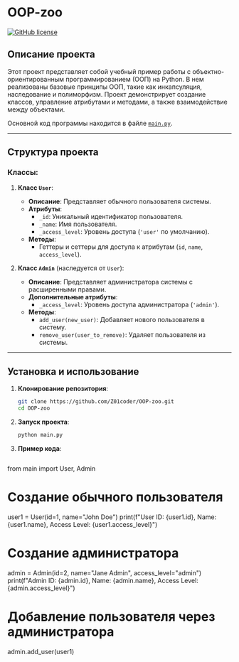 # OOP-zoo

[![GitHub license](https://img.shields.io/badge/license-MIT-blue.svg)](https://github.com/Z01coder/OOP-zoo/blob/main/LICENSE)

## Описание проекта

Этот проект представляет собой учебный пример работы с объектно-ориентированным программированием (ООП) на Python. В нем реализованы базовые принципы ООП, такие как инкапсуляция, наследование и полиморфизм. Проект демонстрирует создание классов, управление атрибутами и методами, а также взаимодействие между объектами.

Основной код программы находится в файле [`main.py`](https://github.com/Z01coder/OOP-zoo/blob/main/main.py).

---

## Структура проекта

### Классы:

1. **Класс `User`**: <br>
   - **Описание**: Представляет обычного пользователя системы. <br>
   - **Атрибуты**: <br>
     - `_id`: Уникальный идентификатор пользователя. <br>
     - `_name`: Имя пользователя. <br>
     - `_access_level`: Уровень доступа (`'user'` по умолчанию). <br>
   - **Методы**: <br>
     - Геттеры и сеттеры для доступа к атрибутам (`id`, `name`, `access_level`). <br>

2. **Класс `Admin`** (наследуется от `User`): <br>
   - **Описание**: Представляет администратора системы с расширенными правами. <br>
   - **Дополнительные атрибуты**: <br>
     - `_access_level`: Уровень доступа администратора (`'admin'`). <br>
   - **Методы**: <br>
     - `add_user(new_user)`: Добавляет нового пользователя в систему. <br>
     - `remove_user(user_to_remove)`: Удаляет пользователя из системы. <br>

---

## Установка и использование

1. **Клонирование репозитория**:
   ```bash
   git clone https://github.com/Z01coder/OOP-zoo.git
   cd OOP-zoo

2. **Запуск проекта**:
   ```bash
   python main.py

3. **Пример кода**:
	```bash
from main import User, Admin

# Создание обычного пользователя
user1 = User(id=1, name="John Doe")
print(f"User ID: {user1.id}, Name: {user1.name}, Access Level: {user1.access_level}")

# Создание администратора
admin = Admin(id=2, name="Jane Admin", access_level="admin")
print(f"Admin ID: {admin.id}, Name: {admin.name}, Access Level: {admin.access_level}")

# Добавление пользователя через администратора
admin.add_user(user1)
